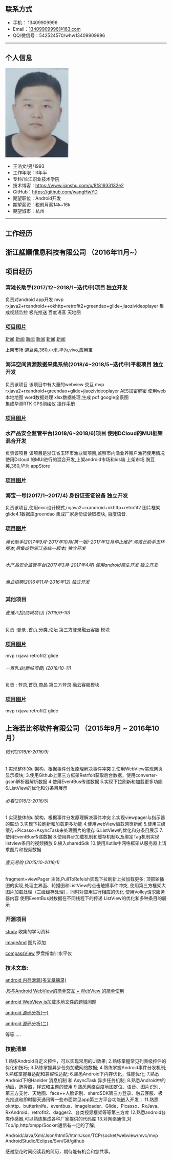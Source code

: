 
## 联系方式

- 手机： 13409909996
- Email：13409909996@163.com
- QQ/微信号：542524570/whw13409909996

---

## 个人信息

![](https://github.com/wangHwYD/resume/blob/master/images/20181009143422.png)	


- 王浩文/男/1993   						      	
- 工作年限：3年半
- 专科/长江职业技术学院
- 技术博客：https://www.jianshu.com/u/8f81933132e2
- GitHub：https://github.com/wangHwYD
- 期望职位：Android开发
- 期望薪资：税前月薪14k~16k
- 期望城市：杭州

---

## 工作经历


## 浙江艋顺信息科技有限公司 （2016年11月~）
## 项目经历
### 湾滩长助手(2017/12~2018/1~迭代中)项目  独立开发
负责对android app开发
mvp rxjava2+rxandroid++okhttp+retrofit2+greendao+glide+jiaozivideoplayer
集成视频监控 极光推送 百度语音 天地图

### [项目图片](https://github.com/wangHwYD/resume/blob/master/images/%E6%B9%BE%E6%BB%A9%E9%95%BF%E5%8A%A9%E6%89%8B/tz.md)

[新闻](https://mp.weixin.qq.com/s/JVOgF9ulvyV0hTBeHJHsqw)
[新闻](https://mp.weixin.qq.com/s/JVOgF9ulvyV0hTBeHJHsqw)
[新闻](https://mp.weixin.qq.com/s/r1eBDb0OV2GPYpNsDLPOzw)
[新闻](https://mp.weixin.qq.com/s/pvcsHvpKOLUQfxRLhN4z8Q)
[新闻](https://mp.weixin.qq.com/s/ZEoFJFSGuL6qpu7xTLksQw)
[新闻](https://mp.weixin.qq.com/s/-JUnWR5NuU-MLJa5g6oKIw)

上架市场 豌豆荚,360,小米,华为,vivo,应用宝


### 海洋空间资源数据采集系统(2018/4~2018/5~迭代中)平板项目 独立开发
负责该项目 该项目中有大量的webview 交互
mvp rxjava2+rxandroid+greendao+glide+jiaozivideoplayer
AES加密解密 使用web本地地图 word数据处理 xlsx数据处理,生成 pdf google全景图  
集成华测RTK GPS测绘仪
[操作手册](http://note.youdao.com/noteshare?id=4083b59745b4db1a1a5c4e46c76a1471)
### [项目图片](https://github.com/wangHwYD/resume/blob/master/images/%E6%B5%B7%E6%B4%8B%E7%A9%BA%E9%97%B4%E8%B5%84%E6%BA%90%E6%95%B0%E6%8D%AE%E9%87%87%E9%9B%86%E7%B3%BB%E7%BB%9F/hy.md)

### 水产品安全监管平台(2018/6~2018/6)项目  使用DCloud的MUI框架混合开发
负责该项目 该项目是浙江省玉环市渔业局项目,监察市内渔业养殖户渔药使用情况
使用Dcloud 的MUI进行的混合开发,上架android市场和ios端
上架市场 豌豆荚,360,华为 appStore
### [项目图片](https://github.com/wangHwYD/resume/blob/master/images/%E6%B0%B4%E4%BA%A7%E5%93%81%E5%AE%89%E5%85%A8%E7%9B%91%E7%AE%A1%E5%B9%B3%E5%8F%B0/scp.md)

### 海宝一号(2017/1~2017/4) 身份证签证设备 独立开发

负责该项目,使用mvc设计模式,rxjava2+rxandroid+okhttp+retrofit2
图片框架 glide4.1数据库greendao 集成厂家身份证读取模块, 百度语音.

### [项目图片](https://github.com/wangHwYD/resume/blob/master/images/%E6%B5%B7%E5%AE%9D%E4%B8%80%E5%8F%B7/hb.md)

###### 滩长助手(2017年9月-2017年10月(第一版)-2017年12月停止维护 湾滩长助手玉环版本,后集成到浙江省统一版本) 独立开发
###### 水产品安全监管平台(2017年3月-2017年4月) 使用android原生开发 独立开发
###### 渔业招聘(2016年11月-2016年12) 独立开发

### 其他项目
###### 壹锤八拾(商城项目) (2018/9-10)
负责 :登录 ,首页,分类,论坛 第三方登录融云客服  模块
### [项目图片](https://github.com/wangHwYD/resume/blob/master/images/%E4%B8%80%E9%94%A480/80.md)
mvp rxjava retrofit2  glide 
###### 一景乳业(商城项目)  (2018/10-11)
负责 : 登录,首页,商品  第三方登录 融云客服模块
### [项目图片](https://github.com/wangHwYD/resume/blob/master/images/%E4%B8%80%E6%99%AF%E4%B9%B3%E4%B8%9A/yj.md)
mvp rxjava retrofit2  glide 


## 上海若比邻软件有限公司 （2015年9月 ~ 2016年10月）
###### 微刊(2016/6-2016/9)
1.实现整体的ui架构，根据事件分发原理解决事件冲突
2.使用WebView实现网页显示模块;
3.使用Github上第三方框架Retrfoit获取后台数据，使用converter-gson解析器解析数据
4.使用EventBus传递数据
5.实现下拉刷新和加载更多功能
6.ListView的优化和分条目展示

###### 必看(2016/3-2016/5)
1.实现整体的ui架构，根据事件分发原理解决事件冲突
2.实现viewpager与指示器的联动
3.实现下拉刷新和加载更多功能 
4.使用webView加载网页新闻
5.使用三级缓存+Picasso+AsyncTask来处理图片的缓存
6.ListView的优化和分条目展示
7.使用EventBus传递数据
8.使用异步加载机制和缓存机制以及绑定Tag机制实现listview条目的视频播放
9.植入sharedSdk 
10.使用Xutils中网络框架从服务器上请求图片和视频数据

###### 壹元易购 (2015/10-2016/1)
fragment+viewPager 主体,PullToRefeish实现下拉刷新上拉加载更多;
顶部轮播图的实现,处理主界面、轮播图和ListView的点击触摸事件冲突,
使用第三方框架大图片加载处理（三级缓存处理），同时对应用进行相应的优化
使用Volley请求服务器内容
使用EventBus对数据在不同线程下的传递
ListView的优化和多种条目的展示

### 开源项目
[study](https://github.com/wangHwYD/study) 收集的学习资料

[imageAnd](https://github.com/wangHwYD/ImageAddView) 图片添加  

[compassView](https://github.com/wangHwYD/Compass) 罗盘指南针水平仪
### 技术文章:
[android 内存泄漏(多文章摘录)](https://www.jianshu.com/p/0fa751127d5e)

[JS与Android WebView的简单交互 + WebView 的简单使用](https://www.jianshu.com/p/befc6f77434e)

[android WebView js加载本地文件的跨域问题](https://www.jianshu.com/p/0370d166c72f)	

[android 源码分析(一)](https://www.jianshu.com/p/5d741a16d5ff)

[android 源码分析(二)](https://www.jianshu.com/p/714197a2fd49)

等等.....
### 技能清单
1.熟练Android自定义控件，可以实现常用的UI效果;
2.熟练掌握常见列表级控件的优化和技巧;
3.熟练掌握异步任务加载网络数据;
4.熟练掌握Android事件分发机制;
5.熟练掌握幕适配和兼容性适配;
6.熟悉Android下内存优化，性能优化;
7.熟悉Android下的Hanlder 消息机制 和 AsyncTask 异步任务机制;
8.熟悉Android中的动画，选择器，样式和主题的使用
9.熟悉网络百度地图定位、语音、图片识别、第三方支付、天地图、face++人脸识别、shardSDK第三方登录、融云客服、极光推送和即时聊天通讯等一些市面常见app第三方平台功能嵌入开发；
11.熟悉okhttp、butterknife、eventbus、imageloader、Glide、Picasso、RxJava、RxAndroid、retrofit2、dagger2、各类视频框架等等第三方库
12.熟悉android各类传感器,可以熟练集成各种厂家提供的代码库
13.对网络通信,对Tcp/ip,http/xmpp/Socket通信有一定的了解;

Android/Java/Xml/Json/html5/html/Json/TCP/socket/webview/mvc/mvp
AndroidStudio/Eclipse/Svn/Git/github



感谢您花时间阅读我的简历，期待能有机会和您共事。
